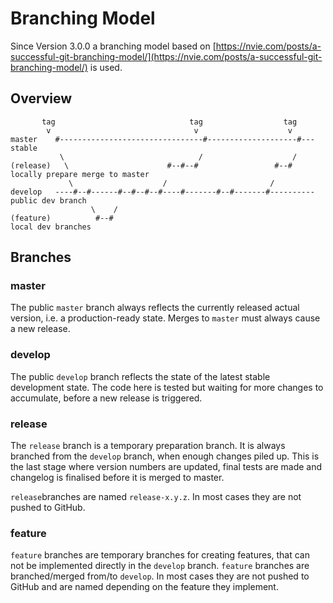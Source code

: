 # Branching Model

Since Version 3.0.0 a branching model based on [https://nvie.com/posts/a-successful-git-branching-model/](https://nvie.com/posts/a-successful-git-branching-model/) is used.

## Overview
````text
       tag                              tag                  tag
        v                                v                    v
master    #--------------------------------#--------------------#---  stable
           \                              /                    /
(release)   \                      #--#--#                 #--#       locally prepare merge to master
             \                    /                       /
develop   ----#--#------#--#--#--#----#-------#--#-------#----------  public dev branch
                  \    /
(feature)          #--#                                               local dev branches                                     
````

## Branches

### master
The public `master` branch always reflects the currently released actual version, i.e. a production-ready state.
Merges to `master` must always cause a new release.

### develop
The public `develop` branch reflects the state of the latest stable development state. The code here is tested but waiting for more changes to accumulate, before a new release is triggered.

### release
The `release` branch is a temporary preparation branch. It is always branched from the `develop` branch, when enough changes piled up. This is the last stage where version numbers are updated, final tests are made and changelog is finalised before it is merged to master.

`release`branches are named `release-x.y.z`. In most cases they are not pushed to GitHub.

### feature
`feature` branches are temporary branches for creating features, that can not be implemented directly in the `develop` branch. `feature` branches are branched/merged from/to `develop`.
In most cases they are not pushed to GitHub and are named depending on the feature they implement.